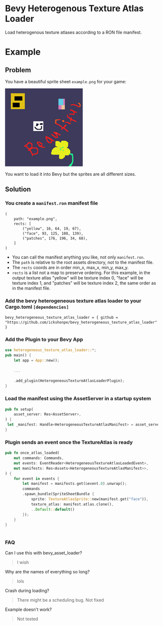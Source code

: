 # Bevy Heterogenous Texture Atlas Loader

Load heterogenous texture atlases according to a RON file manifest.  
  
  

# Example

## Problem
You have a beautiful sprite sheet `example.png` for your game:

 ![/assets/example.png](/assets/example.png)

You want to load it into Bevy but the sprites are all different sizes.  
  


## Solution

### You create a `manifest.ron` manifest file 

```
(
    path: "example.png",
    rects: [
        ("yellow", 16, 64, 19, 67),
        ("face", 93, 125, 108, 139),
        ("patches", 176, 196, 34, 68),
    ]
)
```
* You can call the manifest anything you like, not only `manifest.ron`.
* The `path` is relative to the root assets directory, not to the manifest file.
* The `rects` coords are in order min_x, max_x, min_y, max_y.
* `rects` is a list not a map to preserve ordering. For this example, in the output texture atlas "yellow" will be texture index 0,
    "face" will be texture index 1, and "patches" will be texture index 2, the same order as in the manifest file.  

  


### Add the bevy heterogeneous texture atlas loader to your Cargo.toml `[dependencies]`

```
bevy_heterogeneous_texture_atlas_loader = { github = "https://github.com/ickshonpe/bevy_heterogeneous_texture_atlas_loader" }
```
### Add the Plugin to your Bevy App
```rust
use heterogeneous_texture_atlas_loader::*;
pub main() {
    let app = App::new();

    ...

    .add_plugin(HeterogeneousTextureAtlasLoaderPlugin);
}
```

### Load the manifest using the AssetServer in a startup system
```rust
pub fn setup(
    asset_server: Res<AssetServer>,
) {
 let _manifest: Handle<HeterogeneousTextureAtlasManifest> = asset_server.load("manifest.ron");
}
```

### Plugin sends an event once the TextureAtlas is ready
```rust
pub fn once_atlas_loaded(
    mut commands: Commands,
    mut events: EventReader<HeterogeneousTextureAtlasLoadedEvent>,
    mut manifests: Res<Assets<HeterogeneousTextureAtlasManifest>>,
) {
    for event in events {
        let manifest = manifests.get(&event.0).unwrap();
        commands
        .spawn_bundle(SpriteSheetBundle {
            sprite: TextureAtlasSprite::new(manifest.get("face")),
            texture_atlas: manifest.atlas.clone(),
            ..Default::default()
        });
    }
}
```
#
### FAQ
Can I use this with bevy_asset_loader?
> I wish

Why are the names of everything so long?  
> lols

Crash during loading?
> There might be a scheduling bug. Not fixed

Example doesn't work?
> Not tested


